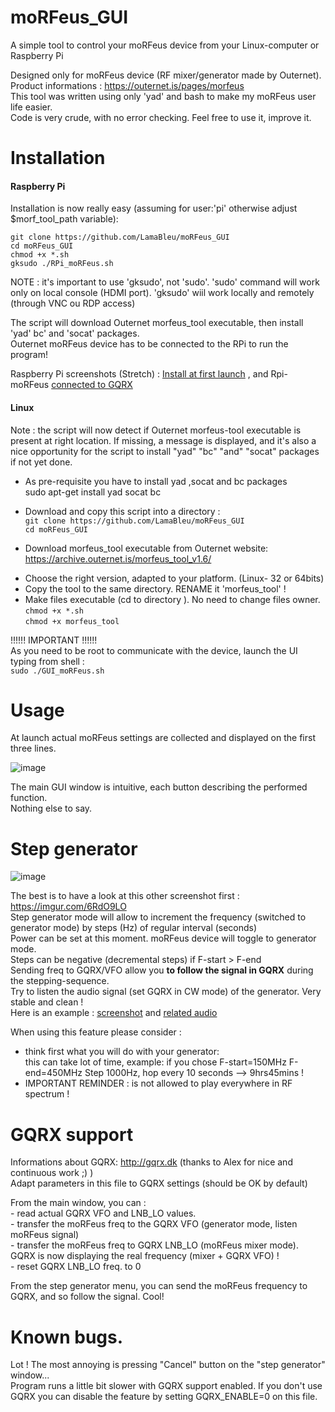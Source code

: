 # moRFeus_GUI

A simple tool to control your moRFeus device from your Linux-computer or Raspberry Pi

Designed only for moRFeus device (RF mixer/generator made by Outernet).  
Product informations : https://outernet.is/pages/morfeus   
This tool was written using only 'yad' and bash to make my moRFeus user life easier.  
Code is very crude, with no error checking. Feel free to use it, improve it. 


Installation  
============

 #### Raspberry Pi
 
 Installation is now really easy (assuming for user:'pi' otherwise adjust $morf_tool_path variable): 
 
  `git clone https://github.com/LamaBleu/moRFeus_GUI`  
  `cd moRFeus_GUI`  
  `chmod +x *.sh`  
  `gksudo ./RPi_moRFeus.sh`  
  
NOTE : it's important to use 'gksudo', not 'sudo'. 
'sudo' command will work only on local console (HDMI port). 'gksudo' wiil work locally and remotely (through VNC ou RDP access)  
  
The script will download Outernet morfeus_tool executable, then install 'yad' bc' and 'socat' packages.  
Outernet moRFeus device has to be connected to the RPi to run the program!  
  
Raspberry Pi screenshots (Stretch) : [Install at first launch](https://imgur.com/2Qbmq5h) , and Rpi-moRFeus [connected to GQRX](https://imgur.com/ACr0HGj)

#### Linux

Note : the script will now detect if Outernet morfeus-tool executable is present at right location. If missing, a message is displayed,
and it's also a nice opportunity for the script to install "yad" "bc" "and" "socat" packages if not yet done.  

* As pre-requisite you have to install yad ,socat and bc packages  
     sudo apt-get install yad socat bc  
     
* Download and copy this script into a directory :  
   `git clone https://github.com/LamaBleu/moRFeus_GUI`  
   `cd moRFeus_GUI`    
 
* Download morfeus_tool executable from Outernet website: https://archive.outernet.is/morfeus_tool_v1.6/  
- Choose the right version, adapted to your platform.  (Linux- 32 or 64bits)    
- Copy the tool to the same directory. RENAME it 'morfeus_tool' !  
- Make  files executable (cd to directory ). No need to change files owner.  
`chmod +x *.sh`  
`chmod +x morfeus_tool`  
   
!!!!!! IMPORTANT !!!!!!  
As you need to be root to communicate with the device, launch the UI typing from shell :   
       `sudo ./GUI_moRFeus.sh`  

 
Usage  
=====

At launch actual moRFeus settings are collected and displayed on the first three lines.

![image](https://user-images.githubusercontent.com/26578895/38947869-5274aa46-433e-11e8-8e76-18c5039fda80.png)


The main GUI window is intuitive, each button describing the performed function.  
Nothing else to say.  

Step generator
==============

![image](https://user-images.githubusercontent.com/26578895/38948007-aca71f4e-433e-11e8-9bfe-714a17975774.png)


The best is to have a look at this other screenshot first : https://imgur.com/6RdO9LO   
Step generator mode will allow to increment the frequency (switched to generator mode) by steps (Hz) of regular interval (seconds)  
Power can be set at this moment. moRFeus device will toggle to generator mode.  
Steps can be negative (decremental steps) if F-start > F-end  
Sending freq to GQRX/VFO allow you **to follow the signal in GQRX** during the stepping-sequence.  
Try to listen the audio signal (set GQRX in CW mode) of the generator. Very stable and clean !  
Here is an example : [screenshot](https://imgur.com/vmZoEP2) and [related audio](https://vocaroo.com/i/s0efbrP0W1cP)

When using this feature please consider : 
- think first what you will do with your generator:  
  this can take lot of time, example: if you chose F-start=150MHz F-end=450MHz Step 1000Hz, hop every 10 seconds --> 9hrs45mins !  
- IMPORTANT REMINDER : is not allowed to play everywhere in RF spectrum !  


GQRX support  
============
Informations about GQRX: http://gqrx.dk (thanks to Alex for nice and continuous work ;) )  
 Adapt parameters in this file to GQRX settings (should be OK by default)  
 
 From the main window, you can :  
	- read actual GQRX VFO and LNB_LO values.  
	- transfer the moRFeus freq to the GQRX VFO (generator mode, listen moRFeus signal)  
	- transfer the moRFeus freq to GQRX LNB_LO (moRFeus mixer mode).
	  GQRX is now displaying the real frequency (mixer + GQRX VFO) !  
	- reset GQRX LNB_LO freq. to 0 
	  
 
 From the step generator menu, you can send the moRFeus frequency to GQRX, and so follow the signal. Cool!  


Known bugs.  
===========
Lot ! 
The most annoying is pressing "Cancel" button on the "step generator" window...  
Program runs a little bit slower with GQRX support enabled. 
If you don't use GQRX you can disable the feature by setting GQRX_ENABLE=0 on this file.  


